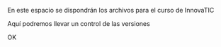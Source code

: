En este espacio se dispondrán los archivos para el curso de InnovaTIC

Aquí podremos llevar un control de las versiones

OK

